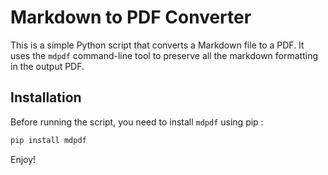 # Markdown to PDF Converter

This is a simple Python script that converts a Markdown file to a PDF. It uses the `mdpdf` command-line tool to preserve all the markdown formatting in the output PDF.

## Installation

Before running the script, you need to install `mdpdf` using pip :

```bash
pip install mdpdf
```
Enjoy!